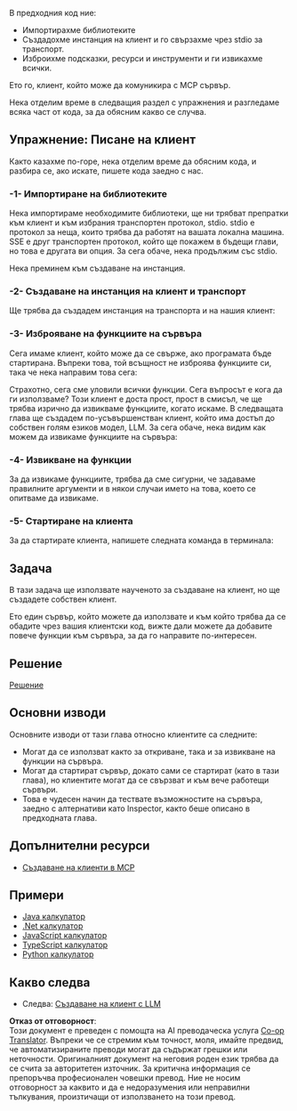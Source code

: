 <!--
CO_OP_TRANSLATOR_METADATA:
{
  "original_hash": "4cc245e2f4ea5db5e2b8c2cd1dadc4b4",
  "translation_date": "2025-07-13T18:21:05+00:00",
  "source_file": "03-GettingStarted/02-client/README.md",
  "language_code": "bg"
}
-->
В предходния код ние:

- Импортирахме библиотеките
- Създадохме инстанция на клиент и го свързахме чрез stdio за транспорт.
- Изброихме подсказки, ресурси и инструменти и ги извикахме всички.

Ето го, клиент, който може да комуникира с MCP сървър.

Нека отделим време в следващия раздел с упражнения и разгледаме всяка част от кода, за да обясним какво се случва.

## Упражнение: Писане на клиент

Както казахме по-горе, нека отделим време да обясним кода, и разбира се, ако искате, пишете кода заедно с нас.

### -1- Импортиране на библиотеките

Нека импортираме необходимите библиотеки, ще ни трябват препратки към клиент и към избрания транспортен протокол, stdio. stdio е протокол за неща, които трябва да работят на вашата локална машина. SSE е друг транспортен протокол, който ще покажем в бъдещи глави, но това е другата ви опция. За сега обаче, нека продължим със stdio.

Нека преминем към създаване на инстанция.

### -2- Създаване на инстанция на клиент и транспорт

Ще трябва да създадем инстанция на транспорта и на нашия клиент:

### -3- Изброяване на функциите на сървъра

Сега имаме клиент, който може да се свърже, ако програмата бъде стартирана. Въпреки това, той всъщност не изброява функциите си, така че нека направим това сега:

Страхотно, сега сме уловили всички функции. Сега въпросът е кога да ги използваме? Този клиент е доста прост, прост в смисъл, че ще трябва изрично да извикваме функциите, когато искаме. В следващата глава ще създадем по-усъвършенстван клиент, който има достъп до собствен голям езиков модел, LLM. За сега обаче, нека видим как можем да извикаме функциите на сървъра:

### -4- Извикване на функции

За да извикаме функциите, трябва да сме сигурни, че задаваме правилните аргументи и в някои случаи името на това, което се опитваме да извикаме.

### -5- Стартиране на клиента

За да стартирате клиента, напишете следната команда в терминала:

## Задача

В тази задача ще използвате наученото за създаване на клиент, но ще създадете собствен клиент.

Ето един сървър, който можете да използвате и към който трябва да се обадите чрез вашия клиентски код, вижте дали можете да добавите повече функции към сървъра, за да го направите по-интересен.

## Решение

[Решение](./solution/README.md)

## Основни изводи

Основните изводи от тази глава относно клиентите са следните:

- Могат да се използват както за откриване, така и за извикване на функции на сървъра.
- Могат да стартират сървър, докато сами се стартират (като в тази глава), но клиентите могат да се свързват и към вече работещи сървъри.
- Това е чудесен начин да тествате възможностите на сървъра, заедно с алтернативи като Inspector, както беше описано в предходната глава.

## Допълнителни ресурси

- [Създаване на клиенти в MCP](https://modelcontextprotocol.io/quickstart/client)

## Примери

- [Java калкулатор](../samples/java/calculator/README.md)
- [.Net калкулатор](../../../../03-GettingStarted/samples/csharp)
- [JavaScript калкулатор](../samples/javascript/README.md)
- [TypeScript калкулатор](../samples/typescript/README.md)
- [Python калкулатор](../../../../03-GettingStarted/samples/python)

## Какво следва

- Следва: [Създаване на клиент с LLM](../03-llm-client/README.md)

**Отказ от отговорност**:  
Този документ е преведен с помощта на AI преводаческа услуга [Co-op Translator](https://github.com/Azure/co-op-translator). Въпреки че се стремим към точност, моля, имайте предвид, че автоматизираните преводи могат да съдържат грешки или неточности. Оригиналният документ на неговия роден език трябва да се счита за авторитетен източник. За критична информация се препоръчва професионален човешки превод. Ние не носим отговорност за каквито и да е недоразумения или неправилни тълкувания, произтичащи от използването на този превод.